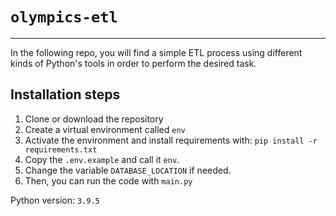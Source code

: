 # `olympics-etl`
---
In the following repo, you will find a simple ETL process using different kinds of Python's tools in order to perform the desired task.

## Installation steps
1. Clone or download the repository
1. Create a virtual environment called `env`
1. Activate the environment and install requirements with: `pip install -r requirements.txt`
1. Copy the `.env.example` and call it `env`.
1. Change the variable `DATABASE_LOCATION` if needed.
1. Then, you can run the code with `main.py`

Python version: `3.9.5`